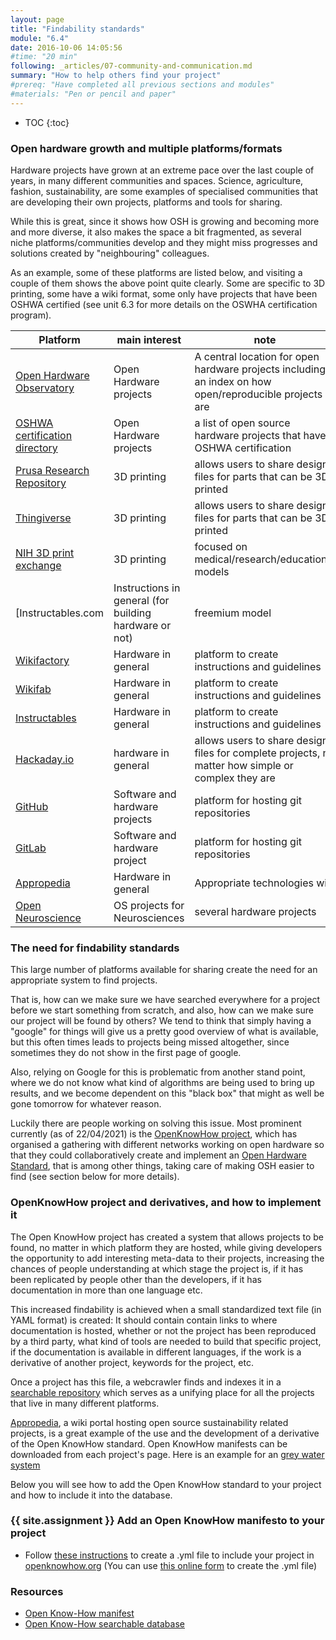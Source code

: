 ```yaml
---
layout: page
title: "Findability standards"
module: "6.4"
date: 2016-10-06 14:05:56
#time: "20 min"
following: _articles/07-community-and-communication.md
summary: "How to help others find your project"
#prereq: "Have completed all previous sections and modules"
#materials: "Pen or pencil and paper"
---
```

* TOC
{:toc}

### Open hardware growth and multiple platforms/formats

Hardware projects have grown at an extreme pace over the last couple of years, in many different communities and spaces. Science, agriculture, fashion, sustainability, are some examples of specialised communities that are developing their own projects, platforms and tools for sharing.

While this is great, since it shows how OSH is growing and becoming more and more diverse, it also makes the space a bit fragmented, as several niche platforms/communities develop and they might miss progresses and solutions created by "neighbouring" colleagues.

As an example, some of these platforms are listed below, and visiting a couple of them shows the above point quite clearly. Some are specific to 3D printing, some have a wiki format, some only have projects that have been OSHWA certified (see unit 6.3 for more details on the OSWHA certification program).

|Platform|main interest|note|
|--|--|--|
|[Open Hardware Observatory](https://en.oho.wiki/wiki/Home)|Open Hardware projects|A central location for open hardware projects including an index on how open/reproducible projects are|
|[OSHWA certification directory](https://certification.oshwa.org/list.html)|Open Hardware projects|a list of open source hardware projects that have OSHWA certification|
|[Prusa Research Repository](https://www.prusaprinters.org/)|3D printing|allows users to share design files for parts that can be 3D printed|
|[Thingiverse](https://thingiverse.com)|3D printing|allows users to share design files for parts that can be 3D printed|
|[NIH 3D print exchange](https://3dprint.nih.gov/)|3D printing| focused on medical/research/educational models|
|[Instructables.com|Instructions in general (for building hardware or not)|freemium model|
|[Wikifactory](https://wikifactory.com/)|Hardware in general|platform to create instructions and guidelines|
|[Wikifab](https://wikifab.org/wiki/Accueil)|Hardware in general|platform to create instructions and guidelines|
|[Instructables](https://www.instructables.com)|Hardware in general|platform to create instructions and guidelines|
|[Hackaday.io](https://hackaday.io)|hardware in general|allows users to share design files for complete projects, no matter how simple or complex they are|
|[GitHub](https://github.com)|Software and hardware projects|platform for hosting git repositories|
|[GitLab](https://about.gitlab.com/)|Software and hardware project|platform for hosting git repositories|
|[Appropedia](https://www.appropedia.org/Welcome_to_Appropedia)|Hardware in general|Appropriate technologies wiki|
|[Open Neuroscience](https://open-neuroscience.com)|OS projects for Neurosciences|several hardware projects|


### The need for findability standards

This large number of platforms available for sharing create the need for an appropriate system to find projects.

That is, how can we make sure we have searched everywhere for a project before we start something from scratch, and also, how can we make sure our project will be found by others? We tend to think that simply having a "google" for things will give us a pretty good overview of what is available, but this often times leads to projects being missed altogether, since sometimes they do not show in the first page of google.

Also, relying on Google for this is problematic from another stand point, where we do not know what kind of algorithms are being used to bring up results, and we become dependent on this "black box" that might as well be gone tomorrow for whatever reason.

Luckily there are people working on solving this issue. Most prominent currently (as of 22/04/2021) is the [OpenKnowHow project](https://www.openknowhow.org/), which has organised a gathering with different networks working on open hardware so that they could collaboratively create and implement an [Open Hardware Standard](https://app.standardsrepo.com/MakerNetAlliance/OpenKnowHow/wiki), that is among other things, taking care of making OSH easier to find (see section below for more details).

### OpenKnowHow project and derivatives, and how to implement it

The Open KnowHow project has created a system that allows projects to be found, no matter in which platform they are hosted, while giving developers the opportunity to add interesting meta-data to their projects, increasing the chances of people understanding at which stage the project is, if it has been replicated by people other than the developers, if it has documentation in more than one language etc.

This increased findability is achieved when a small standardized text file (in YAML format) is created: It should contain contain links to where documentation is hosted, whether or not the project has been reproduced by a third party, what kind of tools are needed to build that specific project, if the documentation is available in different languages, if the work is a derivative of another project, keywords for the project, etc.

Once a project has this file, a webcrawler finds and indexes it in a [searchable repository](https://search.openknowhow.org/) which serves as a unifying place for all the projects that live in many different platforms.

[Appropedia](https://www.appropedia.org), a wiki portal hosting open source sustainability related projects, is a great example of the use and the development of a derivative of the Open KnowHow standard. Open KnowHow manifests can be downloaded from each project's page. Here is an example for an [grey water system](https://www.appropedia.org/AEF_greywater)

Below you will see how to add the Open KnowHow standard to your project and how to include it into the database.

### {{ site.assignment }} Add an Open KnowHow manifesto to your project

- Follow [these instructions](https://standards.internetofproduction.org/pub/okh/release/1) to create a .yml file to include your project in [openknowhow.org](https://openknowhow.org) (You can use [this online form](https://okh.makernet.org/form) to create the .yml file)

### Resources
- [Open Know-How manifest](https://app.standardsrepo.com/MakerNetAlliance/OpenKnowHow/src/branch/master/1)
- [Open Know-How searchable database](https://search.openknowhow.org/)
